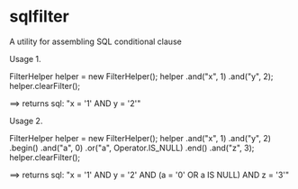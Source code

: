 # sqlfilter
A utility for assembling SQL conditional clause

Usage 1.

FilterHelper helper = new FilterHelper();
helper
        .and("x", 1)
        .and("y", 2);
helper.clearFilter();

==> returns sql: "x = '1' AND y = '2'"


Usage 2.

FilterHelper helper = new FilterHelper();
helper
        .and("x", 1)
        .and("y", 2)
        .begin()
        .and("a", 0)
        .or("a", Operator.IS_NULL)
        .end()
        .and("z", 3);
helper.clearFilter();

==> returns sql: "x = '1' AND y = '2' AND (a = '0' OR a IS NULL) AND z = '3'"